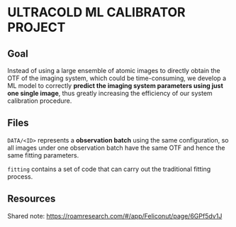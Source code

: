 # ULTRACOLD ML CALIBRATOR PROJECT

## Goal

Instead of using a large ensemble of atomic images to directly obtain the OTF of the imaging system, which could be time-consuming, we develop a ML model to correctly **predict the imaging system parameters using just one single image**, thus greatly increasing the efficiency of our system calibration procedure.

## Files

`DATA/<ID>` represents a __observation batch__ using the same configuration, so all images under one observation batch have the same OTF and hence the same fitting parameters.

`fitting` contains a set of code that can carry out the traditional fitting process.

## Resources

Shared note: https://roamresearch.com/#/app/Feliconut/page/6GPf5dv1J